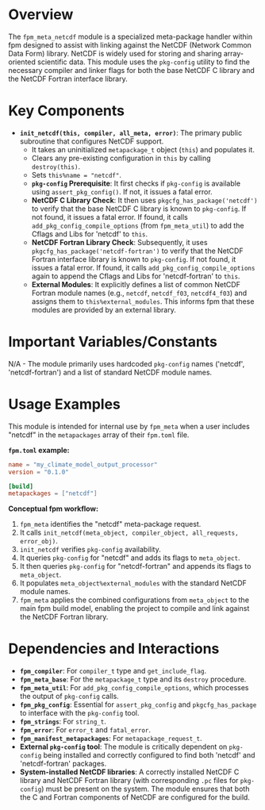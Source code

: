 # Overview
The `fpm_meta_netcdf` module is a specialized meta-package handler within fpm designed to assist with linking against the NetCDF (Network Common Data Form) library. NetCDF is widely used for storing and sharing array-oriented scientific data. This module uses the `pkg-config` utility to find the necessary compiler and linker flags for both the base NetCDF C library and the NetCDF Fortran interface library.

# Key Components
- **`init_netcdf(this, compiler, all_meta, error)`**: The primary public subroutine that configures NetCDF support.
  - It takes an uninitialized `metapackage_t` object (`this`) and populates it.
  - Clears any pre-existing configuration in `this` by calling `destroy(this)`.
  - Sets `this%name = "netcdf"`.
  - **`pkg-config` Prerequisite**: It first checks if `pkg-config` is available using `assert_pkg_config()`. If not, it issues a fatal error.
  - **NetCDF C Library Check**: It then uses `pkgcfg_has_package('netcdf')` to verify that the base NetCDF C library is known to `pkg-config`. If not found, it issues a fatal error. If found, it calls `add_pkg_config_compile_options` (from `fpm_meta_util`) to add the Cflags and Libs for 'netcdf' to `this`.
  - **NetCDF Fortran Library Check**: Subsequently, it uses `pkgcfg_has_package('netcdf-fortran')` to verify that the NetCDF Fortran interface library is known to `pkg-config`. If not found, it issues a fatal error. If found, it calls `add_pkg_config_compile_options` again to append the Cflags and Libs for 'netcdf-fortran' to `this`.
  - **External Modules**: It explicitly defines a list of common NetCDF Fortran module names (e.g., `netcdf`, `netcdf_f03`, `netcdf4_f03`) and assigns them to `this%external_modules`. This informs fpm that these modules are provided by an external library.

# Important Variables/Constants
N/A - The module primarily uses hardcoded `pkg-config` names ('netcdf', 'netcdf-fortran') and a list of standard NetCDF module names.

# Usage Examples
This module is intended for internal use by `fpm_meta` when a user includes "netcdf" in the `metapackages` array of their `fpm.toml` file.

**`fpm.toml` example:**
```toml
name = "my_climate_model_output_processor"
version = "0.1.0"

[build]
metapackages = ["netcdf"]
```

**Conceptual fpm workflow:**
1. `fpm_meta` identifies the "netcdf" meta-package request.
2. It calls `init_netcdf(meta_object, compiler_object, all_requests, error_obj)`.
3. `init_netcdf` verifies `pkg-config` availability.
4. It queries `pkg-config` for "netcdf" and adds its flags to `meta_object`.
5. It then queries `pkg-config` for "netcdf-fortran" and appends its flags to `meta_object`.
6. It populates `meta_object%external_modules` with the standard NetCDF module names.
7. `fpm_meta` applies the combined configurations from `meta_object` to the main fpm build model, enabling the project to compile and link against the NetCDF Fortran library.

# Dependencies and Interactions
- **`fpm_compiler`**: For `compiler_t` type and `get_include_flag`.
- **`fpm_meta_base`**: For the `metapackage_t` type and its `destroy` procedure.
- **`fpm_meta_util`**: For `add_pkg_config_compile_options`, which processes the output of `pkg-config` calls.
- **`fpm_pkg_config`**: Essential for `assert_pkg_config` and `pkgcfg_has_package` to interface with the `pkg-config` tool.
- **`fpm_strings`**: For `string_t`.
- **`fpm_error`**: For `error_t` and `fatal_error`.
- **`fpm_manifest_metapackages`**: For `metapackage_request_t`.
- **External `pkg-config` tool**: The module is critically dependent on `pkg-config` being installed and correctly configured to find both 'netcdf' and 'netcdf-fortran' packages.
- **System-installed NetCDF libraries**: A correctly installed NetCDF C library and NetCDF Fortran library (with corresponding `.pc` files for `pkg-config`) must be present on the system.
The module ensures that both the C and Fortran components of NetCDF are configured for the build.
